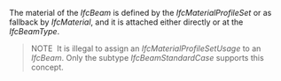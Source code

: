 The material of the _IfcBeam_ is defined by the _IfcMaterialProfileSet_ or as fallback by _IfcMaterial_, and it is attached either directly or at the _IfcBeamType_.

> NOTE&nbsp; It is illegal to assign an _IfcMaterialProfileSetUsage_ to an _IfcBeam_. Only the subtype _IfcBeamStandardCase_ supports this concept.